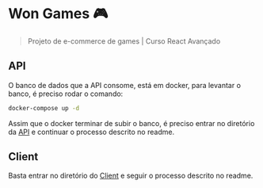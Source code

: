 # Won Games 🎮
> Projeto de e-commerce de games | Curso React Avançado

## API
O banco de dados que a API consome, está em docker, para levantar o banco, é preciso rodar o comando:
```sh
docker-compose up -d
```
Assim que o docker terminar de subir o banco, é preciso entrar no diretório da [API](https://github.com/GiovannyFialho/wonGames/tree/master/won-api) e continuar o processo descrito no readme.

## Client
Basta entrar no diretório do [Client](https://github.com/GiovannyFialho/wonGames/tree/master/won-client) e seguir o processo descrito no readme.
